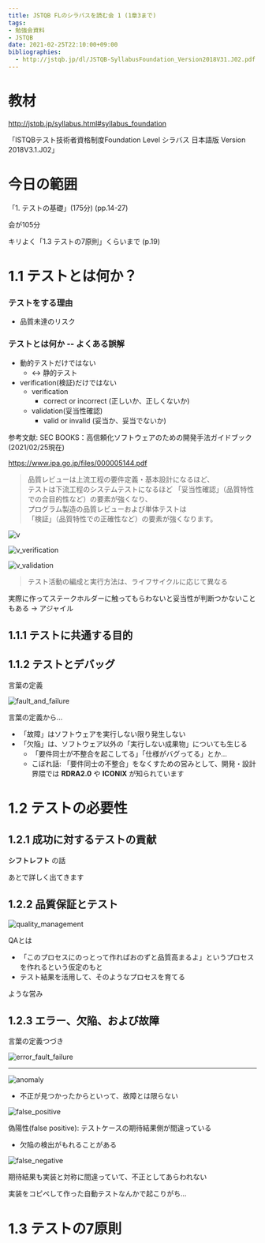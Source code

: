 ```yaml
---
title: JSTQB FLのシラバスを読む会 1 (1章3まで)
tags:
- 勉強会資料
- JSTQB
date: 2021-02-25T22:10:00+09:00
bibliographies:
  - http://jstqb.jp/dl/JSTQB-SyllabusFoundation_Version2018V31.J02.pdf
---
```



# 教材 #

http://jstqb.jp/syllabus.html#syllabus_foundation


「ISTQBテスト技術者資格制度Foundation Level シラバス 日本語版 Version 2018V3.1.J02」


# 今日の範囲 #

「1. テストの基礎」(175分) (pp.14-27)

会が105分

キリよく「1.3 テストの7原則」くらいまで (p.19)



# 1.1 テストとは何か？ #


### テストをする理由 ###

- 品質未達のリスク


### テストとは何か -- よくある誤解 ###

- 動的テストだけではない
    - <-> 静的テスト
- verification(検証)だけではない
    - verification
        - correct or incorrect (正しいか、正しくないか)
    - validation(妥当性確認)
        - valid or invalid (妥当か、妥当でないか)

参考文献: SEC BOOKS：高信頼化ソフトウェアのための開発手法ガイドブック (2021/02/25現在)

https://www.ipa.go.jp/files/000005144.pdf

> 品質レビューは上流工程の要件定義・基本設計になるほど、  
> テストは下流工程のシステムテストになるほど
> 「妥当性確認」（品質特性での合目的性など）の要素が強くなり、  
> プログラム製造の品質レビューおよび単体テストは  
> 「検証」（品質特性での正確性など）の要素が強くなります。

![v](v.drawio.png)

![v_verification](v_verification.drawio.png)

![v_validation](v_validation.drawio.png)

> テスト活動の編成と実行方法は、ライフサイクルに応じて異なる
 
実際に作ってステークホルダーに触ってもらわないと妥当性が判断つかないこともある -> アジャイル


## 1.1.1 テストに共通する目的 ##


## 1.1.2 テストとデバッグ ##

言葉の定義

![fault_and_failure](fault_and_failure.drawio.png)

言葉の定義から...

- 「故障」はソフトウェアを実行しない限り発生しない
- 「欠陥」は、ソフトウェア以外の「実行しない成果物」についても生じる
  - 「要件同士が不整合を起こしてる」「仕様がバグってる」とか…
  - こぼれ話: 「要件同士の不整合」をなくすための営みとして、開発・設計界隈では **RDRA2.0** や **ICONIX** が知られています 

# 1.2 テストの必要性 #

## 1.2.1 成功に対するテストの貢献 ##

**シフトレフト** の話

あとで詳しく出てきます

## 1.2.2 品質保証とテスト ##

![quality_management](quality_management.drawio.png)

QAとは

- 「このプロセスにのっとって作ればおのずと品質高まるよ」というプロセスを作れるという仮定のもと
- テスト結果を活用して、そのようなプロセスを育てる

ような営み

## 1.2.3 エラー、欠陥、および故障 ##

言葉の定義つづき

![error_fault_failure](error_fault_failure.drawio.png)

--- 

![anomaly](anomaly.drawio.png)

- 不正が見つかったからといって、故障とは限らない

![false_positive](false_positive.drawio.png)

偽陽性(false positive): テストケースの期待結果側が間違っている 

- 欠陥の検出がもれることがある

![false_negative](false_negative.drawio.png)

期待結果も実装と対称に間違っていて、不正としてあらわれない

実装をコピペして作った自動テストなんかで起こりがち…


# 1.3 テストの7原則
